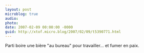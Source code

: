 ```yaml
---
layout: post
microblog: true
audio: 
photo: 
date: 2007-02-09 00:00:00 -0000
guid: http://xtof.micro.blog/2007/02/09/t5390771.html
---
```

Parti boire une bière "au bureau" pour travailler... et fumer en paix. 
